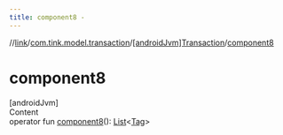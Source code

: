 ```yaml
---
title: component8 -
---
```

//[link](../../index.md)/[com.tink.model.transaction](../index.md)/[[androidJvm]Transaction](index.md)/[component8](component8.md)



# component8  
[androidJvm]  
Content  
operator fun [component8](component8.md)(): [List](https://kotlinlang.org/api/latest/jvm/stdlib/kotlin.collections/-list/index.html)<[Tag](../[android-jvm]-tag/index.md)>  



